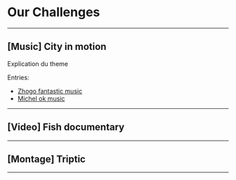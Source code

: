 # Our Challenges

---

## [Music] City in motion

Explication du theme

Entries:

- [Zhogo fantastic music]()
- [Michel ok music]()

---

## [Video] Fish documentary

---

## [Montage] Triptic

---



